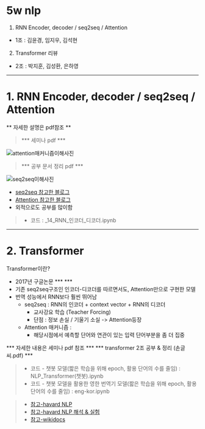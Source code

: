 # 5w nlp

1. RNN Encoder, decoder / seq2seq / Attention 
- 1조 : 김윤경, 임지우, 김석현

2. Transformer 리뷰
- 2조 : 박지훈, 김성환, 은하영

---- 

# 1. RNN Encoder, decoder / seq2seq / Attention 

** 자세한 설명은 pdf참조 **
> *** 세미나 pdf ***

![attention매커니즘이해사진](https://user-images.githubusercontent.com/108673913/226160699-cac7ab14-4dc3-49e4-aa45-8e96ae496a48.png)

> *** 공부 문서 정리 pdf ***

![seq2seq이해사진](https://user-images.githubusercontent.com/108673913/226160710-7d375b00-5378-405f-8847-e3f07b78b251.png)


- [seq2seq 참고한 블로그](https://bigdaheta.tistory.com/66)
- [Attention 참고한 블로그](https://blog.naver.com/sooftware/221784472231)
- 외적으로도 공부를 많이함

> - 코드 : _14_RNN_인코더_디코더.ipynb
----

# 2. Transformer
Transformer이란?

- 2017년 구글논문 *** <Attention is all you need> ***
- 기존 seq2seq구조인 인코더-디코더를 따르면서도, Attention만으로 구현한 모델
- 번역 성능에서 RNN보다 훨씬 뛰어남
    - seq2seq : RNN의 인코더 + context vector + RNN의 디코더
        - 교사강요 학습 (Teacher Forcing)
        - 단점 : 정보 손실 / 기울기 소실 -> Attention등장
    - Attention 매커니즘 :
        - 해당시점에서 예측할 단어와 연관이 있는 입력 단어부분을 좀 더 집중

*** 자세한 내용은 세미나 pdf 참조 ***
*** transformer 2조 공부 & 정리 (손글씨.pdf) *** 
> -   코드 - 챗봇 모델(짧은 학습을 위해 epoch, 활용 단어의 수를 줄임) : NLP_Transformer(챗봇).ipynb
> -  코드 - 챗봇 모델을 활용한 영한 번역기 모델(짧은 학습을 위해 epoch, 활용 단어의 수를 줄임) : eng-kor.ipynb


> - [참고-havard NLP](http://nlp.seas.harvard.edu/2018/04/03/attention.html)
> - [참고-havard NLP 해석 & 실험](https://cpm0722.github.io/pytorch-implementation/transformer)
> - [참고-wikidocs](https://wikidocs.net/31379)












